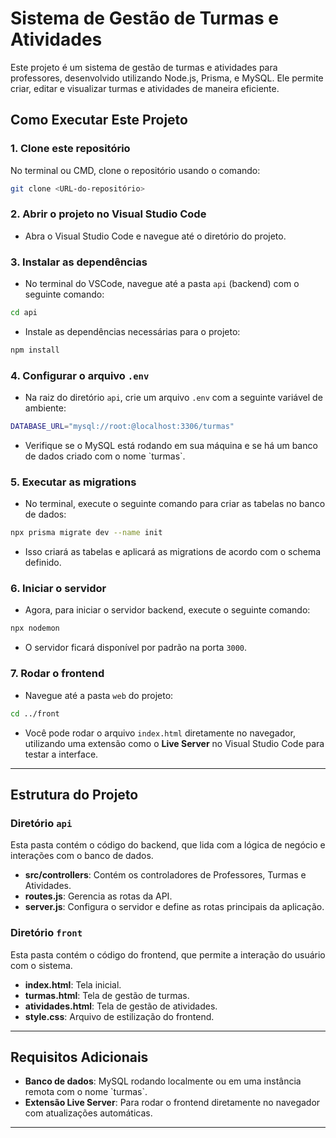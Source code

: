 
# Sistema de Gestão de Turmas e Atividades

Este projeto é um sistema de gestão de turmas e atividades para professores, desenvolvido utilizando Node.js, Prisma, e MySQL. Ele permite criar, editar e visualizar turmas e atividades de maneira eficiente.

## Como Executar Este Projeto

### 1. Clone este repositório

No terminal ou CMD, clone o repositório usando o comando:

```bash
git clone <URL-do-repositório>
```

### 2. Abrir o projeto no Visual Studio Code

- Abra o Visual Studio Code e navegue até o diretório do projeto.

### 3. Instalar as dependências

- No terminal do VSCode, navegue até a pasta `api` (backend) com o seguinte comando:

```bash
cd api
```

- Instale as dependências necessárias para o projeto:

```bash
npm install
```

### 4. Configurar o arquivo `.env`

- Na raiz do diretório `api`, crie um arquivo `.env` com a seguinte variável de ambiente:

```bash
DATABASE_URL="mysql://root:@localhost:3306/turmas"
```

- Verifique se o MySQL está rodando em sua máquina e se há um banco de dados criado com o nome \`turmas\`.

### 5. Executar as migrations

- No terminal, execute o seguinte comando para criar as tabelas no banco de dados:

```bash
npx prisma migrate dev --name init
```

- Isso criará as tabelas e aplicará as migrations de acordo com o schema definido.

### 6. Iniciar o servidor

- Agora, para iniciar o servidor backend, execute o seguinte comando:

```bash
npx nodemon
```

- O servidor ficará disponível por padrão na porta `3000`.

### 7. Rodar o frontend

- Navegue até a pasta `web` do projeto:

```bash
cd ../front
```

- Você pode rodar o arquivo `index.html` diretamente no navegador, utilizando uma extensão como o **Live Server** no Visual Studio Code para testar a interface.

---

## Estrutura do Projeto

### Diretório `api`

Esta pasta contém o código do backend, que lida com a lógica de negócio e interações com o banco de dados.

- **src/controllers**: Contém os controladores de Professores, Turmas e Atividades.
- **routes.js**: Gerencia as rotas da API.
- **server.js**: Configura o servidor e define as rotas principais da aplicação.

### Diretório `front`

Esta pasta contém o código do frontend, que permite a interação do usuário com o sistema.

- **index.html**: Tela inicial.
- **turmas.html**: Tela de gestão de turmas.
- **atividades.html**: Tela de gestão de atividades.
- **style.css**: Arquivo de estilização do frontend.

---

## Requisitos Adicionais

- **Banco de dados**: MySQL rodando localmente ou em uma instância remota com o nome \`turmas\`.
- **Extensão Live Server**: Para rodar o frontend diretamente no navegador com atualizações automáticas.

---




